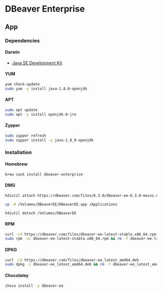 # DBeaver Enterprise

## App

### Dependencies

#### Darwin

- [Java SE Development Kit](https://www.oracle.com/java/technologies/javase/javase-jdk8-downloads.html)

#### YUM

```sh
yum check-update
sudo yum -y install java-1.8.0-openjdk
```

#### APT

```sh
sudo apt update
sudo apt -y install openjdk-8-jre
```

#### Zypper

```sh
sudo zypper refresh
sudo zypper install -y java-1_8_0-openjdk
```

### Installation

#### Homebrew

```sh
brew cask install dbeaver-enterprise
```

#### DMG

```sh
hdiutil attach https://dbeaver.com/files/6.3.0/dbeaver-ee-6.3.0-macos.dmg -nobrowse -mountpoint /Volumes/DBeaverEE
```

```sh
cp -R /Volumes/DBeaverEE/DBeaverEE.app /Applications
```

```sh
hdiutil detach /Volumes/DBeaverEE
```

#### RPM

```sh
curl -LO https://dbeaver.com/files/dbeaver-ee-latest-stable.x86_64.rpm
sudo rpm -vi dbeaver-ee-latest-stable.x86_64.rpm && rm -f dbeaver-ee-latest-stable.x86_64.rpm
```

#### DPKG

```sh
curl -LO https://dbeaver.com/files/dbeaver-ee_latest_amd64.deb
sudo dpkg -i dbeaver-ee_latest_amd64.deb && rm -f dbeaver-ee_latest_amd64.deb
```

#### Chocolatey

```sh
choco install -y dbeaver-ee
```
